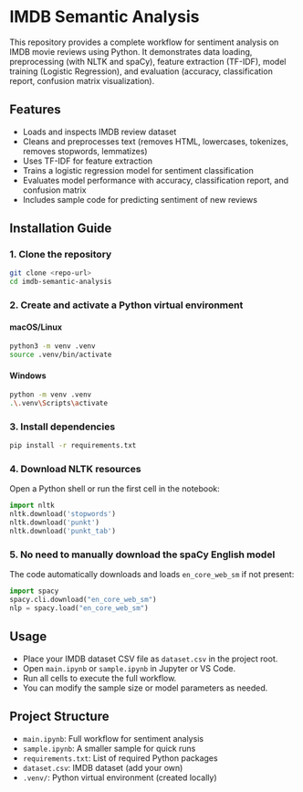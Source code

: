 
# IMDB Semantic Analysis

This repository provides a complete workflow for sentiment analysis on IMDB movie reviews using Python. It demonstrates data loading, preprocessing (with NLTK and spaCy), feature extraction (TF-IDF), model training (Logistic Regression), and evaluation (accuracy, classification report, confusion matrix visualization).

## Features
- Loads and inspects IMDB review dataset
- Cleans and preprocesses text (removes HTML, lowercases, tokenizes, removes stopwords, lemmatizes)
- Uses TF-IDF for feature extraction
- Trains a logistic regression model for sentiment classification
- Evaluates model performance with accuracy, classification report, and confusion matrix
- Includes sample code for predicting sentiment of new reviews

## Installation Guide

### 1. Clone the repository
```bash
git clone <repo-url>
cd imdb-semantic-analysis
```

### 2. Create and activate a Python virtual environment
#### macOS/Linux
```bash
python3 -m venv .venv
source .venv/bin/activate
```
#### Windows
```bash
python -m venv .venv
.\.venv\Scripts\activate
```

### 3. Install dependencies
```bash
pip install -r requirements.txt
```

### 4. Download NLTK resources
Open a Python shell or run the first cell in the notebook:
```python
import nltk
nltk.download('stopwords')
nltk.download('punkt')
nltk.download('punkt_tab')
```

### 5. No need to manually download the spaCy English model
The code automatically downloads and loads `en_core_web_sm` if not present:
```python
import spacy
spacy.cli.download("en_core_web_sm")
nlp = spacy.load("en_core_web_sm")
```

## Usage
- Place your IMDB dataset CSV file as `dataset.csv` in the project root.
- Open `main.ipynb` or `sample.ipynb` in Jupyter or VS Code.
- Run all cells to execute the full workflow.
- You can modify the sample size or model parameters as needed.

## Project Structure
- `main.ipynb`: Full workflow for sentiment analysis
- `sample.ipynb`: A smaller sample for quick runs
- `requirements.txt`: List of required Python packages
- `dataset.csv`: IMDB dataset (add your own)
- `.venv/`: Python virtual environment (created locally)